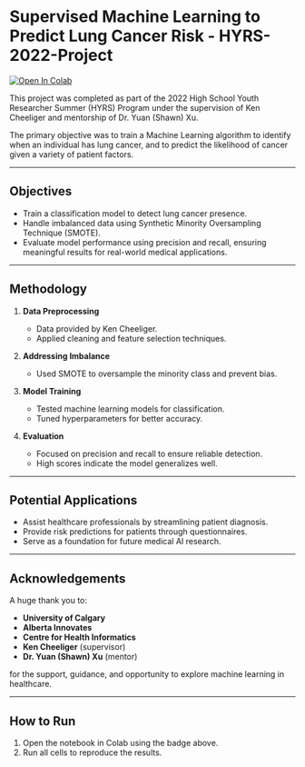 # Supervised Machine Learning to Predict Lung Cancer Risk - HYRS-2022-Project

[![Open In Colab](https://colab.research.google.com/assets/colab-badge.svg)](https://colab.research.google.com/github/USERNAME/REPO/blob/main/lung_cancer_prediction.ipynb)

This project was completed as part of the 2022 High School Youth Researcher Summer (HYRS) Program under the supervision of Ken Cheeliger and mentorship of Dr. Yuan (Shawn) Xu.  

The primary objective was to train a Machine Learning algorithm to identify when an individual has lung cancer, and to predict the likelihood of cancer given a variety of patient factors.

---

## Objectives
- Train a classification model to detect lung cancer presence.  
- Handle imbalanced data using Synthetic Minority Oversampling Technique (SMOTE).  
- Evaluate model performance using precision and recall, ensuring meaningful results for real-world medical applications.  

---

## Methodology
1. **Data Preprocessing**  
   - Data provided by Ken Cheeliger.  
   - Applied cleaning and feature selection techniques.  

2. **Addressing Imbalance**  
   - Used SMOTE to oversample the minority class and prevent bias.  

3. **Model Training**  
   - Tested machine learning models for classification.  
   - Tuned hyperparameters for better accuracy.  

4. **Evaluation**  
   - Focused on precision and recall to ensure reliable detection.  
   - High scores indicate the model generalizes well.  

---

## Potential Applications
- Assist healthcare professionals by streamlining patient diagnosis.  
- Provide risk predictions for patients through questionnaires.  
- Serve as a foundation for future medical AI research.  

---

## Acknowledgements
A huge thank you to:  
- **University of Calgary**  
- **Alberta Innovates**  
- **Centre for Health Informatics**  
- **Ken Cheeliger** (supervisor)  
- **Dr. Yuan (Shawn) Xu** (mentor)  

for the support, guidance, and opportunity to explore machine learning in healthcare.

---

## How to Run
1. Open the notebook in Colab using the badge above.  
2. Run all cells to reproduce the results.
